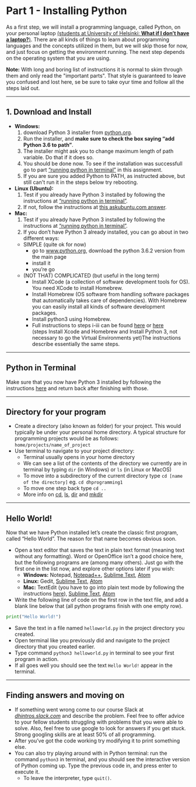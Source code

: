 # Part 1 - Installing Python

As a first step, we will install a programming language, called Python, on your personal laptop [(students at University of Helsinki: **What if I don’t have a laptop?**)](./using_cubbli.md). There are all kinds of things to learn about programming languages and the concepts utilized in them, but we will skip those for now, and just focus on getting the environment running. The next step depends on the operating system that you are using. 

**Note:** With long and boring list of instructions it is normal to skim through them and only read the "important parts". That style is guaranteed to leave you confused and lost here, se be sure to take oyur time and follow all the steps laid out.

---

## 1. Download and Install

* **Windows:**
  1. download Python 3 installer from [python.org](https://www.python.org/ftp/python/3.6.2/python-3.6.2-amd64.exe).
  2. Run the installer, and **make sure to check the box saying “add Python 3.6 to path”**.
  3. The installer might ask you to change maximum length of path variable. Do that if it does so.
  4. You should be done now. To see if the installation was successfull go to part [“running python in terminal”](./python_terminal.md) in this assignment.
  5. If you are sure you added Python to PATH, as instructed above, but still can't run it in the steps below try rebooting.
* **Linux (Ubuntu):**
  1. Test if you already have Python 3 installed by following the instructions at [“running python in terminal”](./python_terminal.md).
  2. If not, follow the instructions at [this askubuntu.com answer](https://askubuntu.com/questions/865554/how-do-i-install-python-3-6-using-apt-get).
* **Mac:**
  1. Test if you already have Python 3 installed by following the instructions at [“running python in terminal”](./python_terminal.md).
  2. If you don’t have Python 3 already installed, you can go about in two different ways:
    * SIMPLE (quite ok for now)
      * go to www.python.org, download the python 3.6.2 version from the main page
      * install it
      * you’re go
    * (NOT THAT) COMPLICATED (but useful in the long term)
      * Install XCode (a collection of software development tools for OS). You need XCode to install Homebrew.
      * Install Homebrew (OS software from handling software packages that automatically takes care of dependencies). With Homebrew you can easily install all kinds of software development packages.
      * Install python3 using Homebrew.
      * Full instructions to steps i-iii can be found [here](http://docs.python-guide.org/en/latest/starting/install3/osx/) or [here](http://www.marinamele.com/2014/07/install-python3-on-mac-os-x-and-use-virtualenv-and-virtualenvwrapper.html)  
      (steps Install Xcode and Homebrew and Install Python 3, not necessary to go the Virtual Environments yet)The instructions describe essentially the same steps.

---

## Python in Terminal

Make sure that you now have Python 3 installed by following the instructions [here](./python_terminal.md) and return back after finishing with those.

---

## Directory for your program

* Create a directory (also known as folder) for your project. This would typically be under your personal home directory. A typical structure for programming projects would be as follows: `home/projects/name_of_project`
* Use terminal to navigate to your project directory:
  * Terminal usually opens in your home directory
  * We can see a list of the contents of the directory we currently are in terminal by typing `dir` (in Windows) or `ls` (in Linux or MacOS)
  * To move into a subdirectory of the current directory type `cd [name of the directory]` eg. `cd dhprogramming1` 
  * To move one step back type `cd ..`
  * More info on [cd]("https://en.wikipedia.org/wiki/Cd_(command)"), [ls]("https://en.wikipedia.org/wiki/Ls"), [dir]("https://en.wikipedia.org/wiki/Dir_(command)") and [mkdir]("https://en.wikipedia.org/wiki/Mkdir")

---

## Hello World!

Now that we have Python installed let’s create the classic first program, called “Hello World”. The reason for that name becomes obvious soon.

* Open a text editor that saves the text in plain text format (meaning text without any formatting). Word or OpenOffice isn’t a good choice here, but the following programs are (among many others). Just go with the first one in the list now, and explore other options later if you wish:
  * **Windows:** Notepad, [Notepad++](https://notepad-plus-plus.org/), [Sublime Text](https://www.sublimetext.com/), [Atom](https://atom.io/)
  * **Linux:** Gedit, [Sublime Text](https://www.sublimetext.com/), [Atom](https://atom.io/)
  * **Mac:** TextEdit (you have to go into plain text mode by following the instructions [here](https://www.tekrevue.com/tip/textedit-plain-text-mode/)), [Sublime Text](https://www.sublimetext.com/), [Atom](https://atom.io/)
* Write the following line of code on the first row in the text file, and add a blank line below that (all python programs finish with one empty row).  
```python
print("Hello World!")

```
* Save the text in a file named `helloworld.py` in the project directory you created. 
* Open terminal like you previously did and navigate to the project directory that you created earlier.
* Type command `python3 helloworld.py` in terminal to see your first program in action.
* If all goes well you should see the text `Hello World!` appear in the terminal.

---

## Finding answers and moving on

* If something went wrong come to our course Slack at *[dhintros.slack.com](https://dhintros.slack.com)* and describe the problem. Feel free to offer advice to your fellow students struggling with problems that you were able to solve. Also, feel free to use google to look for answers if you get stuck. Strong googling skills are at least 50% of all programming.
* After you’ve got the code working try modifying it to print something else.
* You can also try playing around with in Python terminal: run the command `python3` in terminal, and you should see the interactive version of Python coming up. Type the previous code in, and press enter to execute it.
  * To leave the interpreter, type `quit()`.
